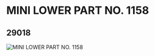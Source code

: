 # MINI LOWER PART NO. 1158
## 29018
![MINI LOWER PART NO. 1158](https://lc-www-live-s.legocdn.com/media/bricks/5/2/6170922.jpg)